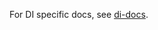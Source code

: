 For DI specific docs, see [di-docs](https://github.com/distribution-innovation/di-docs/blob/main/Frontend/mobile/how-to/deploy-hot-updater-infrastructure.md).
